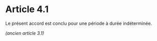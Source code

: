 # Article 4.1

Le présent accord est conclu pour une période à durée indéterminée.

*(ancien article 3.1)* 

